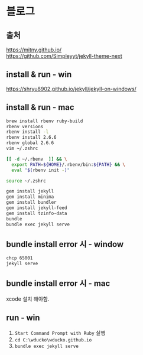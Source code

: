 # 블로그

## 출처
https://mitny.github.io/  
https://github.com/Simpleyyt/jekyll-theme-next  

## install & run - win
https://shryu8902.github.io/jekyll/jekyll-on-windows/

## install & run - mac
```sh
brew install rbenv ruby-build
rbenv versions
rbenv install -l
rbenv install 2.6.6
rbenv global 2.6.6
vim ~/.zshrc

[[ -d ~/.rbenv  ]] && \
  export PATH=${HOME}/.rbenv/bin:${PATH} && \
  eval "$(rbenv init -)"

source ~/.zshrc

gem install jekyll
gem install minima
gem install bundler
gem install jekyll-feed
gem install tzinfo-data
bundle
bundle exec jekyll serve
```

## bundle install error 시 - window
```sh
chcp 65001
jekyll serve
```

## bundle install error 시 - mac
xcode 설치 해야함.

## run - win
1. `Start Command Prompt with Ruby` 실행
2. `cd C:\wducko\wducko.github.io`
3. `bundle exec jekyll serve`